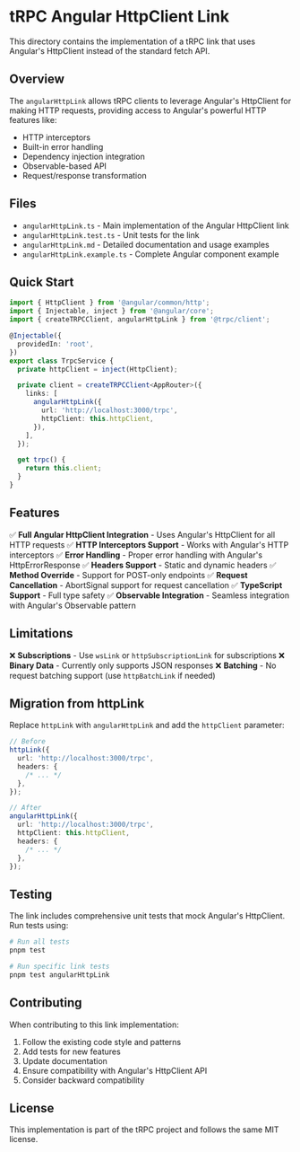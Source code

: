 # tRPC Angular HttpClient Link

This directory contains the implementation of a tRPC link that uses Angular's HttpClient instead of the standard fetch API.

## Overview

The `angularHttpLink` allows tRPC clients to leverage Angular's HttpClient for making HTTP requests, providing access to Angular's powerful HTTP features like:

- HTTP interceptors
- Built-in error handling
- Dependency injection integration
- Observable-based API
- Request/response transformation

## Files

- `angularHttpLink.ts` - Main implementation of the Angular HttpClient link
- `angularHttpLink.test.ts` - Unit tests for the link
- `angularHttpLink.md` - Detailed documentation and usage examples
- `angularHttpLink.example.ts` - Complete Angular component example

## Quick Start

```typescript
import { HttpClient } from '@angular/common/http';
import { Injectable, inject } from '@angular/core';
import { createTRPCClient, angularHttpLink } from '@trpc/client';

@Injectable({
  providedIn: 'root',
})
export class TrpcService {
  private httpClient = inject(HttpClient);

  private client = createTRPCClient<AppRouter>({
    links: [
      angularHttpLink({
        url: 'http://localhost:3000/trpc',
        httpClient: this.httpClient,
      }),
    ],
  });

  get trpc() {
    return this.client;
  }
}
```

## Features

✅ **Full Angular HttpClient Integration** - Uses Angular's HttpClient for all HTTP requests
✅ **HTTP Interceptors Support** - Works with Angular's HTTP interceptors
✅ **Error Handling** - Proper error handling with Angular's HttpErrorResponse
✅ **Headers Support** - Static and dynamic headers
✅ **Method Override** - Support for POST-only endpoints
✅ **Request Cancellation** - AbortSignal support for request cancellation
✅ **TypeScript Support** - Full type safety
✅ **Observable Integration** - Seamless integration with Angular's Observable pattern

## Limitations

❌ **Subscriptions** - Use `wsLink` or `httpSubscriptionLink` for subscriptions
❌ **Binary Data** - Currently only supports JSON responses
❌ **Batching** - No request batching support (use `httpBatchLink` if needed)

## Migration from httpLink

Replace `httpLink` with `angularHttpLink` and add the `httpClient` parameter:

```typescript
// Before
httpLink({
  url: 'http://localhost:3000/trpc',
  headers: {
    /* ... */
  },
});

// After
angularHttpLink({
  url: 'http://localhost:3000/trpc',
  httpClient: this.httpClient,
  headers: {
    /* ... */
  },
});
```

## Testing

The link includes comprehensive unit tests that mock Angular's HttpClient. Run tests using:

```bash
# Run all tests
pnpm test

# Run specific link tests
pnpm test angularHttpLink
```

## Contributing

When contributing to this link implementation:

1. Follow the existing code style and patterns
2. Add tests for new features
3. Update documentation
4. Ensure compatibility with Angular's HttpClient API
5. Consider backward compatibility

## License

This implementation is part of the tRPC project and follows the same MIT license.
